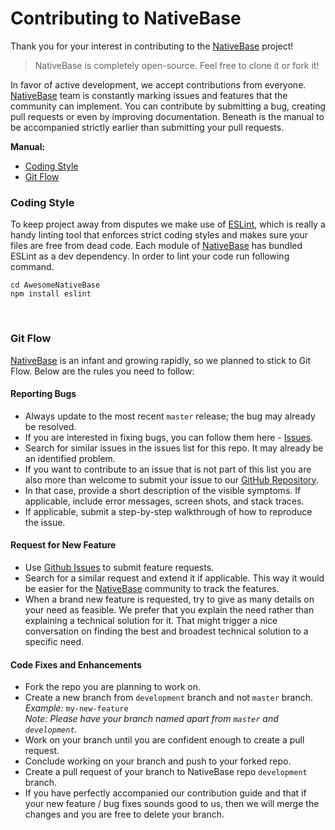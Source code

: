 # Contributing to NativeBase

Thank you for your interest in contributing to the [NativeBase](http://nativebase.io/) project!

>NativeBase is completely open-source. Feel free to clone it or fork it!

In favor of active development, we accept contributions from everyone. [NativeBase](http://nativebase.io/) team is constantly marking issues and features that the community can implement. You can contribute by submitting a bug, creating pull requests or even by improving documentation. Beneath is the manual to be accompanied strictly earlier than submitting your pull requests.<br />

**Manual:**
* [Coding Style](#coding-style)
* [Git Flow](#git-flow)

<a id="coding-style"></a>
### Coding Style

To keep project away from disputes we make use of [ESLint](https://github.com/roadhump/SublimeLinter-eslint), which is really a handy linting tool that enforces strict coding styles and makes sure your files are free from dead code. Each module of [NativeBase](http://nativebase.io/) has bundled ESLint as a dev dependency. In order to lint your code run following command.

<pre class="command-line language-xxx" data-output="2-19"><code>cd AwesomeNativeBase
npm install eslint</code></pre>
<br />

<a id="git-flow"></a>
### Git Flow

[NativeBase](http://nativebase.io/) is an infant and growing rapidly, so we planned to stick to Git Flow. Below are the rules you need to follow:

#### Reporting Bugs
* Always update to the most recent <code>master</code> release; the bug may already be resolved.
* If you are interested in fixing bugs, you can follow them here - [Issues](https://github.com/GeekyAnts/NativeBase/issues).
* Search for similar issues in the issues list for this repo. It may already be an identified problem.
* If you want to contribute to an issue that is not part of this list you are also more than welcome to submit your issue to our [GitHub Repository](https://github.com/GeekyAnts/NativeBase/issues).
* In that case, provide a short description of the visible symptoms. If applicable, include error messages, screen shots, and stack traces.
* If applicable, submit a step-by-step walkthrough of how to reproduce the issue.<br />

#### Request for New Feature
* Use [Github Issues](https://github.com/GeekyAnts/NativeBase/issues) to submit feature requests.
* Search for a similar request and extend it if applicable. This way it would be easier for the [NativeBase](http://nativebase.io/) community to track the features.
* When a brand new feature is requested, try to give as many details on your need as feasible. We prefer that you explain the need rather than explaining a technical solution for it. That might trigger a nice conversation on finding the best and broadest technical solution to a specific need.<br />

#### Code Fixes and Enhancements
* Fork the repo you are planning to work on.
* Create a new branch from <code>development</code> branch and not <code>master</code> branch.<br />
*Example:* <code>my-new-feature</code><br />
*Note: Please have your branch named apart from <code>master</code> and <code>development</code>.*
* Work on your branch until you are confident enough to create a pull request.
* Conclude working on your branch and push to your forked repo.
* Create a pull request of your branch to NativeBase repo <code>development</code> branch.
* If you have perfectly accompanied our contribution guide and that if your new feature / bug fixes sounds good to us, then we will merge the changes and you are free to delete your branch.
